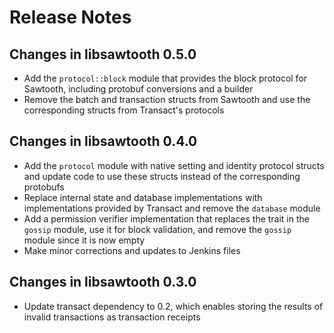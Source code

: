 # Release Notes

## Changes in libsawtooth 0.5.0

* Add the `protocol::block` module that provides the block protocol for
  Sawtooth, including protobuf conversions and a builder
* Remove the batch and transaction structs from Sawtooth and use the
  corresponding structs from Transact's protocols


## Changes in libsawtooth 0.4.0

* Add the `protocol` module with native setting and identity protocol structs
  and update code to use these structs instead of the corresponding protobufs
* Replace internal state and database implementations with implementations
  provided by Transact and remove the `database` module
* Add a permission verifier implementation that replaces the trait in the
  `gossip` module, use it for block validation, and remove the `gossip` module
  since it is now empty
* Make minor corrections and updates to Jenkins files


## Changes in libsawtooth 0.3.0

* Update transact dependency to 0.2, which enables storing the results of
  invalid transactions as transaction receipts
